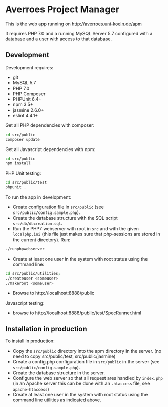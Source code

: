 # Averroes Project Manager

This is the web app running on http://averroes.uni-koeln.de/apm

It requires PHP 7.0 and a running MySQL Server 5.7 configured with a database 
and a user with access to that database.

## Development

Development requires:
* git
* MySQL 5.7
* PHP 7.0
* PHP Composer
* PHPUnit 6.4+
* npm 3.5+ 
* jasmine 2.6.0+
* eslint 4.4.1+

Get all PHP dependencies with composer:
```bash
cd src/public
composer update
```

Get all Javascript dependencies with npm:
```bash
cd src/public
npm install
```

PHP Unit testing:
```bash
cd src/public/test
phpunit .
```

To run the app in development:
* Create configuration file in ``src/public`` 
(see ```src/public/config.sample.php```).
* Create the database structure
with the SQL script ```src/db/dbcreation.sql```. 
* Run the PHP7 webserver with root in ```src``` and with
the given ```localphp.ini```  (this file just makes sure that php-sessions are
stored in the current directory).  Run:
```bash
./runphpwebserver
```
* Create at least one user in the system with root status using the 
  command line:
```bash
cd src/public/utilities;
./createuser <someuser>
./makeroot <someuser>
```
* Browse to http://localhost:8888/public

Javascript testing: 

* browse to http://localhost:8888/public/test/SpecRunner.html




## Installation in production

To install in production:  
* Copy the ```src/public``` directory into the apm directory in the server.
 (no need to copy src/public/test, src/public/jasmine)
* Create a config.php configuration file in ``src/public`` in the server
(see ```src/public/config.sample.php```).
* Create the database structure in the server. 
* Configure the web server so that all request ares handled by ```index.php``` 
(in an Apache server this can be done with an ```.htaccess``` file,  see ```apache-htaccess```)
* Create at least one user in the system with root status using the command
  line utilities as indicated above.

